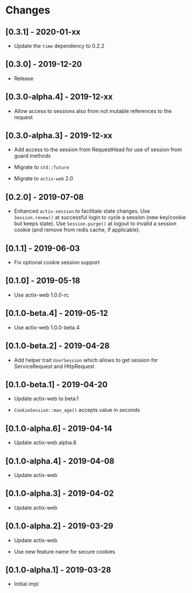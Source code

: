 # Changes

## [0.3.1] - 2020-01-xx

* Update the `time` dependency to 0.2.2

## [0.3.0] - 2019-12-20

* Release

## [0.3.0-alpha.4] - 2019-12-xx

* Allow access to sessions also from not mutable references to the request

## [0.3.0-alpha.3] - 2019-12-xx

* Add access to the session from RequestHead for use of session from guard methods

* Migrate to `std::future`

* Migrate to `actix-web` 2.0

## [0.2.0] - 2019-07-08

* Enhanced ``actix-session`` to facilitate state changes.  Use ``Session.renew()``
  at successful login to cycle a session (new key/cookie but keeps state).
  Use ``Session.purge()`` at logout to invalid a session cookie (and remove
  from redis cache, if applicable).

## [0.1.1] - 2019-06-03

* Fix optional cookie session support

## [0.1.0] - 2019-05-18

* Use actix-web 1.0.0-rc

## [0.1.0-beta.4] - 2019-05-12

* Use actix-web 1.0.0-beta.4

## [0.1.0-beta.2] - 2019-04-28

* Add helper trait `UserSession` which allows to get session for ServiceRequest and HttpRequest

## [0.1.0-beta.1] - 2019-04-20

* Update actix-web to beta.1

* `CookieSession::max_age()` accepts value in seconds

## [0.1.0-alpha.6] - 2019-04-14

* Update actix-web alpha.6

## [0.1.0-alpha.4] - 2019-04-08

* Update actix-web

## [0.1.0-alpha.3] - 2019-04-02

* Update actix-web

## [0.1.0-alpha.2] - 2019-03-29

* Update actix-web

* Use new feature name for secure cookies

## [0.1.0-alpha.1] - 2019-03-28

* Initial impl
